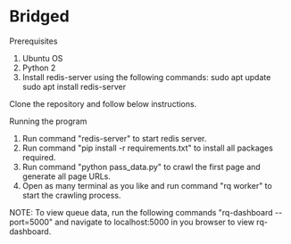 # Bridged

Prerequisites
1. Ubuntu OS
2. Python 2
3. Install redis-server using the following commands:
        sudo apt update
        sudo apt install redis-server
        
Clone the repository and follow below instructions.


Running the program
1. Run command "redis-server" to start redis server.
2. Run command "pip install -r requirements.txt" to install all packages required.
3. Run command "python pass_data.py" to crawl the first page and generate all page URLs.
4. Open as many terminal as you like and run command "rq worker" to start the crawling process.

NOTE: To view queue data, run the following commands "rq-dashboard --port=5000" and navigate to localhost:5000 in you browser to view rq-dashboard.
